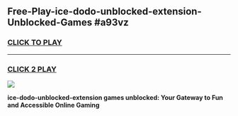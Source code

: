 
## Free-Play-ice-dodo-unblocked-extension-Unblocked-Games #a93vz
<h3>
<a href="https://news.freeplayer.one?title=ice-dodo-unblocked-extension&ref=8M">CLICK TO PLAY</a></h3>
<hr>

<h3>
<a href="https://news.freeplayer.one?title=ice-dodo-unblocked-extension&ref=8M">CLICK 2 PLAY</a>
  
</h3>

<a href="https://news.freeplayer.one?title=ice-dodo-unblocked-extension&ref=8M"><img src="https://clearcache.store/games.png"></a>


**ice-dodo-unblocked-extension games unblocked: Your Gateway to Fun and Accessible Online Gaming**

